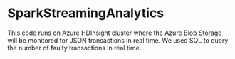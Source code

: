 # SparkStreamingAnalytics
This code runs on Azure HDInsight cluster where the Azure Blob Storage will be monitored for JSON transactions in real time. We used SQL to query the number of faulty transactions in real time.
